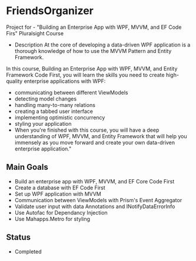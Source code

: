 # FriendsOrganizer
Project for - "Building an Enterprise App with WPF, MVVM, and EF Code Firs" Pluralsight Course

- Description
At the core of developing a data-driven WPF application is a thorough knowledge of how to use the MVVM Pattern and Entity Framework.

In this course, Building an Enterprise App with WPF, MVVM, and Entity Framework Code First, you will learn the skills you need to create high-quality enterprise applications with WPF:

- communicating between different ViewModels
- detecting model changes
- handling many-to-many relations
- creating a tabbed user interface
- implementing optimistic concurrency
- styling your application
- When you're finished with this course, you will have a deep understanding of WPF, MVVM, and Entity Framework that will help you immensely as you move forward and create your own data-driven enterprise application."

## Main Goals

- Build an enterprise app with WPF, MVVM, and EF Core Code First
- Create a database with EF Code First
- Set up WPF application with MVVM
- Communication between ViewModels with Prism's Event Aggregator
- Validate user input with data Annotations and INotifyDataErrorInfo
- Use Autofac for Dependancy Injection
- Use Mahapps.Metro for styling

## Status

- Completed
